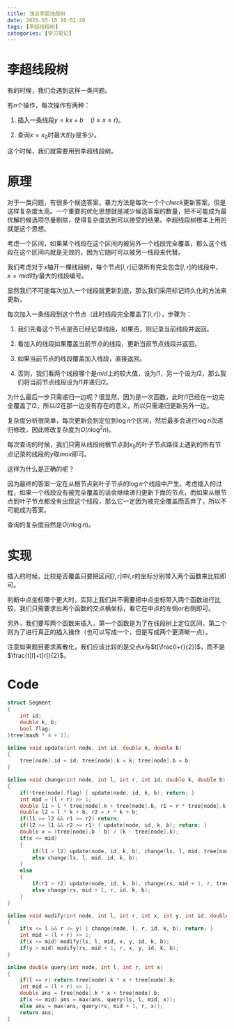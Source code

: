 ```yaml
---
title: 浅谈李超线段树
date: 2020-05-18 10:02:20
tags: [李超线段树]
categories: [学习笔记]
---
```


# 李超线段树

有的时候，我们会遇到这样一类问题。

有$n$个操作，每次操作有两种：

1. 插入一条线段$y=kx+b\quad(l\le x\le r)$。

2. 查询$x=x_0$时最大的$y$是多少。

这个时候，我们就需要用到李超线段树。

<!--more-->

# 原理

对于一类问题，有很多个候选答案，暴力方法是每次一个个$check$更新答案，但是这样复杂度太高。一个重要的优化思想就是减少候选答案的数量，把不可能成为最优解的候选项尽量剔除，使得复杂度达到可以接受的结果。李超线段树根本上用的就是这个思想。

考虑一个区间，如果某个线段在这个区间内被另外一个线段完全覆盖，那么这个线段在这个区间内就是无效的，因为它随时可以被另一线段来代替。

我们考虑对于$x$轴开一棵线段树，每个节点$[l,r]$记录所有完全包含$[l,r]$的线段中，$x=mid$时$y$最大的线段编号。

显然我们不可能每次加入一个线段就更新到底，那么我们采用标记持久化的方法来更新。

每次加入一条线段到这个节点（此时线段完全覆盖了$[l,r]$），步骤为：

1. 我们先看这个节点是否已经记录线段，如果否，则记录当前线段并返回。

2. 看加入的线段如果覆盖当前节点的线段，更新当前节点线段并返回。

3. 如果当前节点的线段覆盖加入线段，直接返回。

4. 否则，我们看两个线段哪个是$mid$上的较大值，设为$l1$，另一个设为$l2$，那么我们将当前节点线段设为$l1$并递归$l2$。

为什么最后一步只需递归一边呢？很显然，因为是一次函数，此时$l1$已经在一边完全覆盖了$l2$，所以$l2$在那一边没有存在的意义，所以只需递归更新另外一边。

复杂度分析很简单，每次更新会到定位到$\log n$个区间，然后最多会进行$\log n$次递归修改，因此修改复杂度为$O(n\log^2n)$。

每次查询的时候，我们只需从线段树根节点到$x_0$的叶子节点路径上遇到的所有节点记录的线段的$y$取$max$即可。

这样为什么是正确的呢？

因为最终的答案一定在从根节点到叶子节点的$\log n$个线段中产生。考虑插入的过程，如果一个线段没有被完全覆盖的话会继续递归更新下面的节点，而如果从根节点到叶子节点都没有出现这个线段，那么它一定因为被完全覆盖而丢弃了，所以不可能成为答案。

查询的复杂度自然是$O(n\log n)$。

# 实现

插入的时候，比较是否覆盖只要把区间$[l,r]$中$l,r$的坐标分别带入两个函数来比较即可。

判断中点坐标哪个更大时，实际上我们并不需要把中点坐标带入两个函数进行比较，我们只需要求出两个函数的交点横坐标，看它在中点的左侧$or$右侧即可。

另外，我们要写两个函数来插入，第一个函数是为了在线段树上定位区间，第二个则为了进行真正的插入操作（也可以写成一个，但是写成两个更清晰一点）。

注意如果题目要求离散化，我们应该比较的是交点$x$与$t[\frac{l+r}{2}]$，而不是$\frac{t[l]+t[r]}{2}$。

# Code

```c++
struct Segment
{
    int id;
    double k, b;
    bool flag;
}tree[maxN * 4 + 1];

inline void update(int node, int id, double k, double b)
{
	tree[node].id = id; tree[node].k = k; tree[node].b = b;
}

inline void change(int node, int l, int r, int id, double k, double b)
{
	if(!tree[node].flag) { update(node, id, k, b); return; }
	int mid = (l + r) >> 1;
	double l1 = l * tree[node].k + tree[node].b, r1 = r * tree[node].k + tree[node].b;
	double l2 = l * k + b, r2 = r * k + b;
	if(l1 >= l2 && r1 >= r2) return;
	if(l2 >= l1 && r2 >= r1) { update(node, id, k, b); return; }
	double x = (tree[node].b - b) / (k - tree[node].k);
	if(x <= mid)
	{
		if(l1 > l2) update(node, id, k, b), change(ls, l, mid, tree[node].id, tree[node].k, tree[node].b);
		else change(ls, l, mid, id, k, b);
	}
	else
	{
		if(r1 > r2) update(node, id, k, b), change(rs, mid + 1, r, tree[node].id, tree[node].k, tree[node].b);
		else change(rs, mid + 1, r, id, k, b);
	}
}

inline void modify(int node, int l, int r, int x, int y, int id, double k, double b)
{
	if(x <= l && r <= y) { change(node, l, r, id, k, b); return; }
	int mid = (l + r) >> 1;
	if(x <= mid) modify(ls, l, mid, x, y, id, k, b);
	if(y > mid) modify(rs, mid + 1, r, x, y, id, k, b);
}

inline double query(int node, int l, int r, int x)
{
	if(l == r) return tree[node].k * x + tree[node].b;
	int mid = (l + r) >> 1; 
    double ans = tree[node].k * x + tree[node].b;
	if(x <= mid) ans = max(ans, query(ls, l, mid, x));
	else ans = max(ans, query(rs, mid + 1, r, x));
	return ans;
}
```



